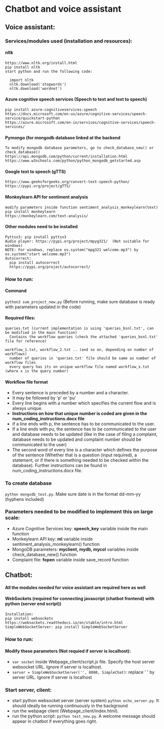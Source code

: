 # Chatbot and voice assistant

## Voice assistant:

### Services/modules used (installation and resources):
  #### nltk
    https://www.nltk.org/install.html
    pip install nltk
    start python and run the following code:
```
  import nltk
  nltk.download('stopwords')
  nltk.download('wordnet')
```

  #### Azure cognitive speech services (Speech to text and text to speech)
    pip install azure-cognitiveservices-speech
    https://docs.microsoft.com/en-us/azure/cognitive-services/speech-service/quickstart-python
    https://azure.microsoft.com/en-in/services/cognitive-services/speech-services/
  #### Pymongo (for mongodb database linked at the backend
    To modify mongodb database parameters, go to check_database_new() or check_database()
    https://api.mongodb.com/python/current/installation.html
    https://www.w3schools.com/python/python_mongodb_getstarted.asp
  #### Google text to speech (gTTS)
    https://www.geeksforgeeks.org/convert-text-speech-python/
    https://pypi.org/project/gTTS/
  #### Monkeylearn API for sentiment analysis
    modify parameters inside function sentiment_analysis_monkeylearn(text)
    pip install monkeylearn
    https://monkeylearn.com/text-analysis/
  #### Other modules need to be installed
    Pyttsx3: pip install pyttsx3
    Audio player: https://pypi.org/project/mpyg321/  (Not suitable for windows)
    NOTE: For windows, replace os.system("mpg321 welcome.mp3") by os.system("start welcome.mp3")
    Autocorrect:
      pip install autocorrect
      https://pypi.org/project/autocorrect/

### How to run:
  #### Command
  `python3 sum_project_new.py`  (Before running, make sure database is ready with parameters updated in the code)
  #### Required files:
    queries.txt (current implementation is using 'queries_bsnl.txt', can be modified in the main function)
      Contains the workflow queries (check the attached 'queries_bsnl.txt' file for reference)

    workflow_1.txt, workflow_2.txt .. (and so on, depending on number of workflows)
      number of queries in 'queries.txt' file should be same as number of workflow files
      every query has its on unique workflow file named workflow_x.txt (where x is the query number)
  #### Workflow file format
  - Every sentence is preceded by a number and a character.
  - It may be followed by 'p' or 'pu'
  - Every line begins with a number which specifies the current flow and is always unique.
  - __Instructions on how that unique number is coded are given in the num_coding_instructions.docx file__
  - If a line ends with p, the sentence has to be communicated to the user.
  - If a line ends with pu, the sentence has to be communicated to the user and database needs to be updated (like in the case of filing a complaint, database needs to be updated and complaint number should be communicated to the user)
  - The second word of every line is a character which defines the purpose of the sentence (Whether that is a question (input required), a statement, or if there is something needed to be checked within the database). Further instructions can be found in num_coding_instructions.docx file.

### To create database
  `python mongodb_test.py`. Make sure date is in the format dd-mm-yy (hyphens included)

### Parameters needed to be modified to implement this on large scale:
  - Azure Cognitive Services key: __speech_key__ variable inside the main function
  - Monkeylearn API key: __ml__ variable inside sentiment_analysis_monkeylearn() function
  - MongoDB parameters: __myclient, mydb, mycol__ variables inside check_database_new() function
  - Complaint file: __fopen__ variable inside save_record function

## Chatbot:

  #### All the modules needed for voice assistant are required here as well
  #### WebSockets (required for connecting javascript (chatbot frontend) with python (server end script))
    Installation:
    pip install websockets
    https://websockets.readthedocs.io/en/stable/intro.html
    SimpleWebSocketServer: pip install SimpleWebSocketServer

### How to run:
  #### Modify these parameters (Not requied if server is localhost):
  -  `var socket` inside Webpage_client/script.js file. Specify the host server websocket URL. Ignore if server is localhost.
  - `server = SimpleWebSocketServer('', 8000, SimpleChat)`: replace ' ' by server URL. Ignore if server is localhost

### Start server, client:
  - start python websocket server (server system) `python echo_server.py`. It should ideally be running continuously in the background
  - run the webpage client (Webpage_client/index.html).
  - run the python script: `python test_new.py`. A welcome message should appear in chatbot if everything goes right.
